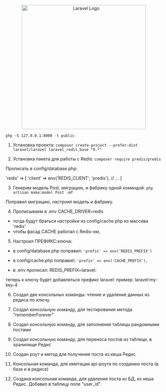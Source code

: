 <p align="center"><a href="https://laravel.com" target="_blank"><img src="https://raw.githubusercontent.com/laravel/art/master/logo-lockup/5%20SVG/2%20CMYK/1%20Full%20Color/laravel-logolockup-cmyk-red.svg" width="400" alt="Laravel Logo"></a></p>

`php -S 127.0.0.1:8000 -t public`

1. Установка проекта: `composer create-project --prefer-dist laravel/laravel laravel_redis_base "9.*"`

2. Установка пакета для работы с Redis: `composer require predis/predis` 

Прописать в config/database.php:

'redis' => [
    'client' => env('REDIS_CLIENT', 'predis'),
    // ...
]

3. Генерим модель Post, миграцию, и фабрику одной командой:
`php artisan make:model Post -mf`

Поправил миграцию, настроил модель и фабрику.

4. Прописываем в .env CACHE_DRIVER=redis
- тогда будут браться настройки из config/cache.php из массива 'redis'
- чтобы фасад CACHE работал с Redis-ом,

5. Настроил ПРЕФИКС:ключа:
- в config/database.php поправил:
`'prefix' => env('REDIS_PREFIX')`

- в config/cache.php поправил:
`'prefix' => env('CACHE_PREFIX'),`

- в .env прописал:
REDIS_PREFIX=laravel:

теперь к ключу будет добавляться префикс laravel:
пример: laravel:my-key-4

6. Создал две консольных команды: чтение и удаление данных из редиса по ключу.

7. Создал консольную команду, для тестирования метода "rememberForever"

8. Создал консольную команду, для заполнения таблицы рандомными постами

9. Создал консольную команду, для переноса постов из таблици, в хранилище Редис

10. Создан роут и метод для получения поста из кеша Редис

11. Консольная команда, для имитации api-роута по созданию поста (в базе и в редисе)

12. Создана консольная команда, для удаления поста из БД, из кеша Редис. Добавил в таблицу поле "user_id".